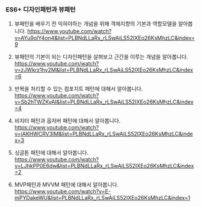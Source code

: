 ### ES6+ 디자인패턴과 뷰패턴 
1. 뷰패턴을 배우기 전 익혀야하는 개념을 위해 객체지향의 기본과 역할모델을 알아봅니다.
https://www.youtube.com/watch?v=AYu9olY4on4&list=PLBNdLLaRx_rLSwAiLS52IXEo26KsMhzLC&index=9

2. 뷰패턴의 기본이 되는 디자인패턴을 살펴보고 근간을 이루는 개념을 알아봅니다.
https://www.youtube.com/watch?v=zJWkrz1hy2M&list=PLBNdLLaRx_rLSwAiLS52IXEo26KsMhzLC&index=6

3. 반복을 처리할 수 있는 컴포지트 패턴에 대해서 알아봅니다.
https://www.youtube.com/watch?v=Sb2hTWZKyAI&list=PLBNdLLaRx_rLSwAiLS52IXEo26KsMhzLC&index=4

4. 비지터 패턴과 옵저버 패턴에 대해서 알아봅니다.  
https://www.youtube.com/watch?v=jAKHWCRV3lM&list=PLBNdLLaRx_rLSwAiLS52IXEo26KsMhzLC&index=3

5. 싱글톤 패턴에 대해서 알아봅니다.  
https://www.youtube.com/watch?v=LJhkPP0E6dw&list=PLBNdLLaRx_rLSwAiLS52IXEo26KsMhzLC&index=2

6. MVP패턴과 MVVM 패턴에 대해서 알아봅니다.  
https://www.youtube.com/watch?v=E-mPYDakeWU&list=PLBNdLLaRx_rLSwAiLS52IXEo26KsMhzLC&index=1